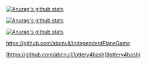 [![Anurag's github stats](https://github-readme-stats.vercel.app/api?username=abcnull&theme=radical)](https://github.com/anuraghazra/github-readme-stats)

[![Anurag's github stats](https://github.com/abcnull/webuitest4j?username=abcnull&theme=radical)](https://github.com/anuraghazra/github-readme-stats)

[![Anurag's github stats](https://github.com/abcnull/webuitest4j?theme=radical)](https://github.com/anuraghazra/github-readme-stats)

https://github.com/abcnull/IndependentPlaneGame

[https://github.com/abcnull/lottery4bash](lottery4bash)
